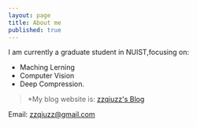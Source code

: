 ```yaml
---
layout: page
title: About me
published: true
---
```

I am currently a graduate student in NUIST,focusing on:
- Maching Lerning
- Computer Vision 
- Deep Compression.

>*My blog website is:   [zzqiuzz's Blog](https://zzqiuzz.github.io/blog/)

Email: zzqiuzz@gmail.com
